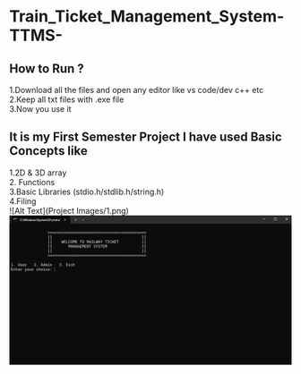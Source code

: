 # Train_Ticket_Management_System-TTMS-
## How to Run ?
1.Download all the files and open any editor like vs code/dev c++ etc  
2.Keep all txt files with .exe file  
3.Now you use it  

## It is my First Semester Project I have used Basic Concepts like
1.2D & 3D array  
2. Functions  
3.Basic Libraries (stdio.h/stdlib.h/string.h)  
4.Filing  
![Alt Text](Project Images/1.png)  
![Alt Text](https://github.com/AfsarRasool/Train_Ticket_Management_System-TTMS-/raw/main/Project%20Images/1.png)


